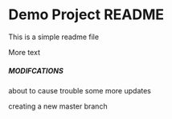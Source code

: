 # Demo Project README

This is a simple readme file

More text

##### MODIFCATIONS

about to cause trouble
some more updates

creating a new master branch
